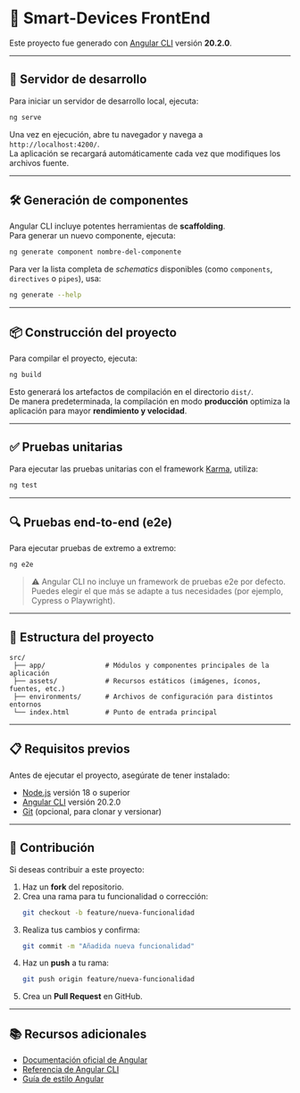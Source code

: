 # 📱 Smart-Devices FrontEnd

Este proyecto fue generado con [Angular CLI](https://github.com/angular/angular-cli) versión **20.2.0**.

---

## 🚀 Servidor de desarrollo

Para iniciar un servidor de desarrollo local, ejecuta:

```bash
ng serve
```

Una vez en ejecución, abre tu navegador y navega a `http://localhost:4200/`.  
La aplicación se recargará automáticamente cada vez que modifiques los archivos fuente.

---

## 🛠️ Generación de componentes

Angular CLI incluye potentes herramientas de **scaffolding**.  
Para generar un nuevo componente, ejecuta:

```bash
ng generate component nombre-del-componente
```

Para ver la lista completa de *schematics* disponibles (como `components`, `directives` o `pipes`), usa:

```bash
ng generate --help
```

---

## 📦 Construcción del proyecto

Para compilar el proyecto, ejecuta:

```bash
ng build
```

Esto generará los artefactos de compilación en el directorio `dist/`.  
De manera predeterminada, la compilación en modo **producción** optimiza la aplicación para mayor **rendimiento y velocidad**.

---

## ✅ Pruebas unitarias

Para ejecutar las pruebas unitarias con el framework [Karma](https://karma-runner.github.io), utiliza:

```bash
ng test
```

---

## 🔍 Pruebas end-to-end (e2e)

Para ejecutar pruebas de extremo a extremo:

```bash
ng e2e
```

> ⚠️ Angular CLI no incluye un framework de pruebas e2e por defecto. Puedes elegir el que más se adapte a tus necesidades (por ejemplo, Cypress o Playwright).

---

## 📂 Estructura del proyecto

```
src/
 ├── app/               # Módulos y componentes principales de la aplicación
 ├── assets/            # Recursos estáticos (imágenes, íconos, fuentes, etc.)
 ├── environments/      # Archivos de configuración para distintos entornos
 └── index.html         # Punto de entrada principal
```

---

## 📋 Requisitos previos

Antes de ejecutar el proyecto, asegúrate de tener instalado:

- [Node.js](https://nodejs.org/) versión 18 o superior  
- [Angular CLI](https://angular.dev/tools/cli) versión 20.2.0  
- [Git](https://git-scm.com/) (opcional, para clonar y versionar)

---

## 🤝 Contribución

Si deseas contribuir a este proyecto:

1. Haz un **fork** del repositorio.  
2. Crea una rama para tu funcionalidad o corrección:  
   ```bash
   git checkout -b feature/nueva-funcionalidad
   ```
3. Realiza tus cambios y confirma:  
   ```bash
   git commit -m "Añadida nueva funcionalidad"
   ```
4. Haz un **push** a tu rama:  
   ```bash
   git push origin feature/nueva-funcionalidad
   ```
5. Crea un **Pull Request** en GitHub.

---

## 📚 Recursos adicionales

- [Documentación oficial de Angular](https://angular.dev)  
- [Referencia de Angular CLI](https://angular.dev/tools/cli)  
- [Guía de estilo Angular](https://angular.dev/style-guide)  
